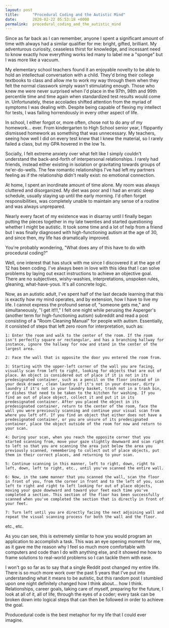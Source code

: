```yaml
---
layout: post
title:      "Procedural Coding and the Autistic Mind"
date:       2020-02-22 05:53:18 +0000
permalink:  procedural_coding_and_the_autistic_mind
---
```



Since as far back as I can remember, anyone I spent a significant amount of time with always had a similar qualifier for me: bright, gifted, brilliant. My adventurous curiosity, ceaseless thirst for knowledge, and incessant need to know exactly how everything works led many to label me a "sponge" but I was more like a vacuum.

My elementary school teachers found it an enjoyable novelty to be able to hold an intellectual conversation with a child. They'd bring their college textbooks to class and allow me to work my way through them when they felt the normal classwork simply wasn't stimulating enough. Those who knew me were never surprised when I'd place in the 97th, 98th and 99th percentile time and time again when standardized test results would come in. Unfortunately, these accolades shifted attention from the myriad of symptoms I was dealing with. Despite being capable of flexing my intellect for tests, I was failing horrendously in every other aspect of life.

In school, I either forgot or, more often, chose not to do any of my homework... ever. From kindergarten to High School senior year, I flippantly dismissed homework as something that was unnecessary. My teachers, seeing how well I did on every test knew that I knew the material, so I rarely failed a class, but my GPA hovered in the low 1s. 

Socially, I felt extreme anxiety over what felt like I simply couldn't understand the back-and-forth of interpersonal relationships. I rarely had friends, instead either existing in isolation or gravitating towards groups of ne'er-do-wells. The few romantic relationships I've had left my partners feeling as if the relationship didn't really exist: no emotional connection.

At home, I spent an inordinate amount of time alone. My room was always cluttered and disorganized. My diet was poor and I had an erratic sleep schedule, usually staying up until the early morning. I'd often forget responsibilities, was completely unable to maintain any sense of a routine and was always unprepared.

Nearly every facet of my existence was in disarray until I finally began putting the pieces together in my late twenties and started questioning whether I might be autistic. It took some time and a lot of help from a friend but I was finally diagnosed with high-functioning autism at the age of 30, and since then, my life has dramatically improved.

You're probably wondering, "What does any of this have to do with procedural coding?" 

Well, one interest that has stuck with me since I discovered it at the age of 12 has been coding. I've always been in love with this idea that I can solve problems by laying out exact instructions to achieve an objective goal. There are no subjectives, wishy-washies, interpretations, unspoken rules, gleaning, what-have-yous. It's all concrete logic. 

Now, as an autistic adult, I've spent half of the last decade learning that this is exactly how my mind operates, and by extension, how I have to live my life. I cannot express the profound sense of, "someone gets me," and simultaneously, "I get it!!!," I felt one night while perusing the Asperger's (another term for high-functioning autism) subreddit and read a post consisting of a "Room Cleaning Manual" for people with autism. Essentially, it consisted of steps that left zero room for interpretation, such as:

```
1: Enter the room and walk to the center of the room. If the room isn't perfectly square or rectangular, and has a branching hallway for instance, ignore the hallway for now and stand in the center of the largest area.

2: Face the wall that is opposite the door you entered the room from.

3: Starting with the upper-left corner of the wall you are facing, visually scan from left to right, looking for objects that are out of place. An object is considered out of place if it is not in its predesignated container, such as a pencil on the floor instead of in your desk drawer, clean laundry if it's not in your dresser, dirty laundry if it's not in your laundry basket, trash not in a trash bin, or dishes that need to be taken to the kitchen for washing. If you find an out of place object, collect it and put it in its predesignated container. After you placed the object in its predesignated container, return to the center of the room, face the wall you were previously scanning and continue your visual scan from where you left off. If you find an object that either does not have a predesignated container, or you are unsure of its predesignated container, place the object outside of the room for now and return to your scan.

4: During your scan, when you reach the opposite corner that you started scanning from, move your gaze slightly downward and scan right to left so that you are scanning the area just below the area you previously scanned, remembering to collect out of place objects, put them in their correct places, and returning to your scan. 

5: Continue scanning in this manner, left to right, down, right to left, down, left to right, etc., until you've scanned the entire wall.

6: Now, in the same manner that you scanned the wall, scan the floor in front of you, from the corner in front and to the left of you, scan left to right and right to left looking for out of place objects, moving your gaze downward and toward your feet each time you've completed a section. This section of the floor has been successfully scanned when you've completed the section that is directly in front of your feet.

7: Turn left until you are directly facing the next adjoining wall and repeat the visual scanning process for both the wall and the floor. 
```

etc., etc.

As you can see, this is extremely similar to how you would program an application to accomplish a task. This was an eye opening moment for me, as it gave me the reason why I feel so much more comfortable with computers and code than I do with anything else, and it showed me how to frame solutions to real-world problems so I can tackle them with ease. 

I won't go so far as to say that a single Reddit post changed my entire life. There is so much more work over the past 5 years that I've put into understanding what it means to be autistic, but this random post I stumbled upon one night definitely changed how I think about... how I think. Relationships, career goals, taking care of myself, preparing for the future, I look at all of it, all of life, through the eyes of a coder; every task can be broken down into logical steps that can then be followed in order to achieve the goal. 

Producedural code is the best metaphor for my life that I could ever imagine.






